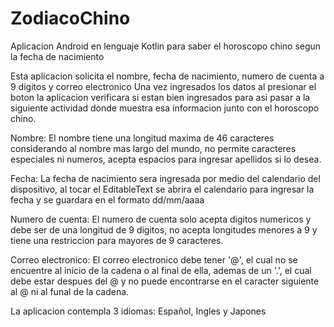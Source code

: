 # ZodiacoChino
Aplicacion Android en lenguaje Kotlin para saber el horoscopo chino segun la fecha de nacimiento

Esta aplicacion solicita el nombre, fecha de nacimiento, numero de cuenta a 9 digitos y correo electronico
Una vez ingresados los datos al presionar el boton la aplicacion verificara si estan bien ingresados para asi
pasar a la siguiente actividad donde muestra esa informacion junto con el horoscopo chino.

Nombre:
El nombre tiene una longitud maxima de 46 caracteres considerando al nombre mas largo del mundo, no permite
caracteres especiales ni numeros, acepta espacios para ingresar apellidos si lo desea.

Fecha:
La fecha de nacimiento sera ingresada por medio del calendario del dispositivo, al tocar el EditableText
se abrira el calendario para ingresar la fecha y se guardara en el formato dd/mm/aaaa

Numero de cuenta:
El numero de cuenta solo acepta digitos numericos y debe ser de una longitud de 9 digitos, no acepta 
longitudes menores a 9 y tiene una restriccion para mayores de 9 caracteres.

Correo electronico:
El correo electronico debe tener '@', el cual no se encuentre al inicio de la cadena o al final de ella,
ademas de un '.', el cual debe estar despues del @ y no puede encontrarse en el caracter siguiente al @
ni al funal de la cadena.

La aplicacion contempla 3 idiomas: Español, Ingles y Japones
